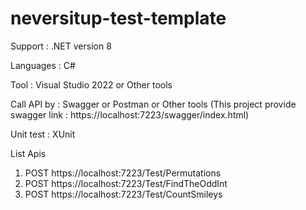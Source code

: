 # neversitup-test-template
Support : .NET version 8

Languages : C#

Tool : Visual Studio 2022 or Other tools

Call API by : Swagger or Postman or Other tools (This project provide swagger link : https://localhost:7223/swagger/index.html)

Unit test : XUnit

List Apis

1. POST https://localhost:7223/Test/Permutations
2. POST https://localhost:7223/Test/FindTheOddInt
3. POST https://localhost:7223/Test/CountSmileys
